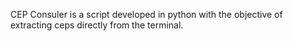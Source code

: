 CEP Consuler is a script developed in python with the objective of extracting ceps directly from the terminal.
